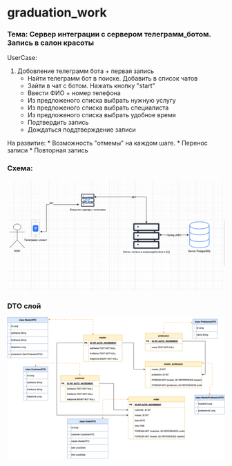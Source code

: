 # graduation_work

### Тема: Сервер интеграции с сервером телеграмм_ботом. Запись в салон красоты

UserCase: 
1) Добовление телеграмм бота + первая запись
    * Найти телеграмм бот в поиске. Добавить в список чатов
    * Зайти в чат с ботом. Нажать кнопку "start"
    * Ввести ФИО + номер телефона
    * Из предложеного списка выбрать нужную услугу
    * Из предложеного списка выбрать специалиста
    * Из предложеного списка выбрать удобное время
    * Подтвердить запись
    * Дождаться поддтверждение записи

На развитие:
    * Возможность "отмемы" на каждом шаге.
    * Перенос записи 
    * Повторная запись

### Схема:

![screenshot](img1.png)

### DTO слой 

![screenshot](DTO.png)

